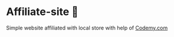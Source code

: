# Affiliate-site :money_mouth_face:                                            
Simple website affiliated with local store
 with help of <a href="http://johnelder.com/">Codemy.com</a>
